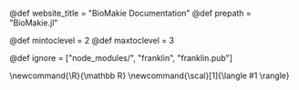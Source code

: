 <!--
Add here global page variables to use throughout your
website.
The website_* must be defined for the RSS to work
-->
@def website_title = "BioMakie Documentation"
@def prepath = "BioMakie.jl"

@def mintoclevel = 2
@def maxtoclevel = 3

<!--
Add here files or directories that should be ignored by Franklin, otherwise
these files might be copied and, if markdown, processed by Franklin which
you might not want. Indicate directories by ending the name with a `/`.
-->
@def ignore = ["node_modules/", "franklin", "franklin.pub"]

<!--
Add here global latex commands to use throughout your
pages. It can be math commands but does not need to be.
For instance:
* \newcommand{\phrase}{This is a long phrase to copy.}
-->
\newcommand{\R}{\mathbb R}
\newcommand{\scal}[1]{\langle #1 \rangle}
